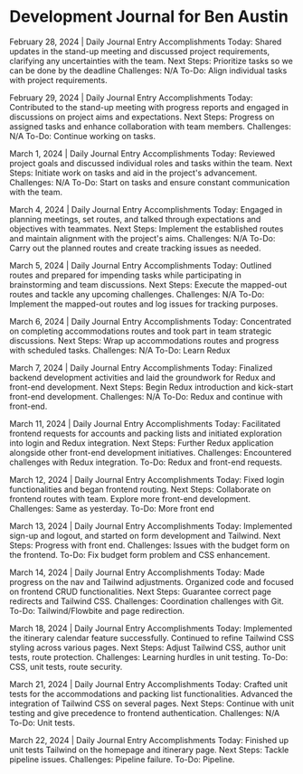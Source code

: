 # Development Journal for Ben Austin

February 28, 2024 | Daily Journal Entry
Accomplishments Today:
Shared updates in the stand-up meeting and discussed project requirements, clarifying any uncertainties with the team.
Next Steps:
Prioritize tasks so we can be done by the deadline
Challenges:
N/A
To-Do:
Align individual tasks with project requirements.

February 29, 2024 | Daily Journal Entry
Accomplishments Today:
Contributed to the stand-up meeting with progress reports and engaged in discussions on project aims and expectations.
Next Steps:
Progress on assigned tasks and enhance collaboration with team members.
Challenges:
N/A
To-Do:
Continue working on tasks.

March 1, 2024 | Daily Journal Entry
Accomplishments Today:
Reviewed project goals and discussed individual roles and tasks within the team.
Next Steps:
Initiate work on tasks and aid in the project's advancement.
Challenges:
N/A
To-Do:
Start on tasks and ensure constant communication with the team.

March 4, 2024 | Daily Journal Entry
Accomplishments Today:
Engaged in planning meetings, set routes, and talked through expectations and objectives with teammates.
Next Steps:
Implement the established routes and maintain alignment with the project's aims.
Challenges:
N/A
To-Do:
Carry out the planned routes and create tracking issues as needed.

March 5, 2024 | Daily Journal Entry
Accomplishments Today:
Outlined routes and prepared for impending tasks while participating in brainstorming and team discussions.
Next Steps:
Execute the mapped-out routes and tackle any upcoming challenges.
Challenges:
N/A
To-Do:
Implement the mapped-out routes and log issues for tracking purposes.

March 6, 2024 | Daily Journal Entry
Accomplishments Today:
Concentrated on completing accommodations routes and took part in team strategic discussions.
Next Steps:
Wrap up accommodations routes and progress with scheduled tasks.
Challenges:
N/A
To-Do:
Learn Redux

March 7, 2024 | Daily Journal Entry
Accomplishments Today:
Finalized backend development activities and laid the groundwork for Redux and front-end development.
Next Steps:
Begin Redux introduction and kick-start front-end development.
Challenges:
N/A
To-Do:
Redux and continue with front-end.

March 11, 2024 | Daily Journal Entry
Accomplishments Today:
Facilitated frontend requests for accounts and packing lists and initiated exploration into login and Redux integration.
Next Steps:
Further Redux application alongside other front-end development initiatives.
Challenges:
Encountered challenges with Redux integration.
To-Do:
Redux and front-end requests.

March 12, 2024 | Daily Journal Entry
Accomplishments Today:
Fixed login functionalities and began frontend routing.
Next Steps:
Collaborate on frontend routes with team.
Explore more front-end development.
Challenges:
Same as yesterday.
To-Do:
More front end

March 13, 2024 | Daily Journal Entry
Accomplishments Today:
Implemented sign-up and logout, and started on form development and Tailwind.
Next Steps:
Progress with front end.
Challenges:
Issues with the budget form on the frontend.
To-Do:
Fix budget form problem and CSS enhancement.

March 14, 2024 | Daily Journal Entry
Accomplishments Today:
Made progress on the nav and Tailwind adjustments.
Organized code and focused on frontend CRUD functionalities.
Next Steps:
Guarantee correct page redirects and Tailwind CSS.
Challenges:
Coordination challenges with Git.
To-Do:
Tailwind/Flowbite and page redirection.

March 18, 2024 | Daily Journal Entry
Accomplishments Today:
Implemented the itinerary calendar feature successfully.
Continued to refine Tailwind CSS styling across various pages.
Next Steps:
Adjust Tailwind CSS, author unit tests, route protection.
Challenges:
Learning hurdles in unit testing.
To-Do:
CSS, unit tests, route security.

March 21, 2024 | Daily Journal Entry
Accomplishments Today:
Crafted unit tests for the accommodations and packing list functionalities.
Advanced the integration of Tailwind CSS on several pages.
Next Steps:
Continue with unit testing and give precedence to frontend authentication.
Challenges:
N/A
To-Do:
Unit tests.

March 22, 2024 | Daily Journal Entry
Accomplishments Today:
Finished up unit tests
Tailwind on the homepage and itinerary page.
Next Steps:
Tackle pipeline issues.
Challenges:
Pipeline failure.
To-Do:
Pipeline.
